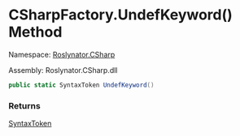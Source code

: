 # CSharpFactory\.UndefKeyword\(\) Method

Namespace: [Roslynator.CSharp](../../README.md)

Assembly: Roslynator\.CSharp\.dll

```csharp
public static SyntaxToken UndefKeyword()
```

### Returns

[SyntaxToken](https://docs.microsoft.com/en-us/dotnet/api/microsoft.codeanalysis.syntaxtoken)



